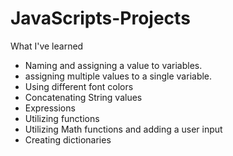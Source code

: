 # JavaScripts-Projects
What I've learned
  - Naming and assigning a value to variables.
  - assigning multiple values to a single variable.
  - Using different font colors
  - Concatenating String values
  - Expressions
  - Utilizing functions
  - Utilizing Math functions and adding a user input
  - Creating dictionaries
